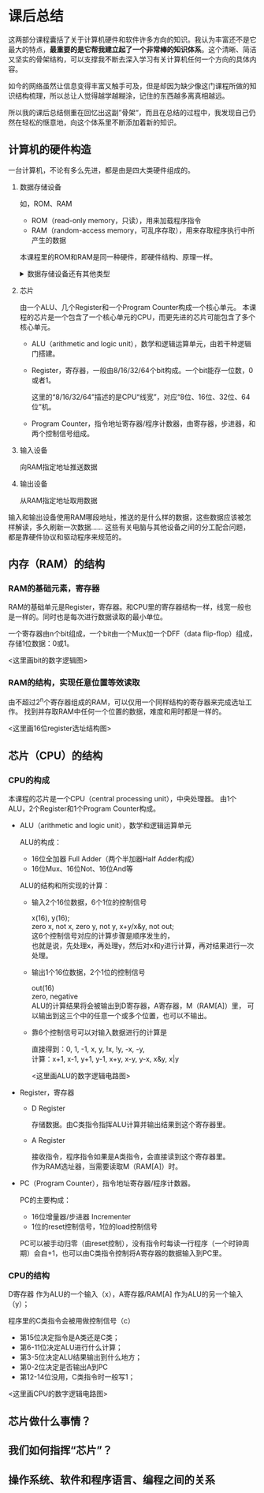 # 课后总结

这两部分课程囊括了关于计算机硬件和软件许多方向的知识。我认为丰富还不是它最大的特点，**最重要的是它帮我建立起了一个非常棒的知识体系**。这个清晰、简洁又坚实的骨架结构，可以支撑我不断去深入学习有关计算机任何一个方向的具体内容。

如今的网络虽然让信息变得丰富又触手可及，但是却因为缺少像这门课程所做的知识结构梳理，所以总让人觉得越学越糊涂，记住的东西越多离真相越远。

所以我的课后总结侧重在回忆出这副”骨架“，而且在总结的过程中，我发现自己仍然在轻松的惬意地，向这个体系里不断添加着新的知识。

## 计算机的硬件构造

一台计算机，不论有多么先进，都是由是四大类硬件组成的。

1. 数据存储设备

   如，ROM、RAM
   
   - ROM（read-only memory，只读），用来加载程序指令
   - RAM（random-access memory，可乱序存取），用来存取程序执行中所产生的数据

   本课程里的ROM和RAM是同一种硬件，即硬件结构、原理一样。

   <details>
   <summary>数据存储设备还有其他类型</summary>
    
   - DADS（direct-access data storage media，有序存储）
   
     如，CD，DVD，HDD，磁带。

     此类设备的存储地址有远近区别。而RAM的读取可以认为是等距的，读取任何位置所需要的时间和复杂度相同。
   </details>
   
2. 芯片

   由一个ALU、几个Register和一个Program Counter构成一个核心单元。
   本课程的芯片是一个包含了一个核心单元的CPU，而更先进的芯片可能包含了多个核心单元。
  
   - ALU（arithmetic and logic unit），数学和逻辑运算单元，由若干种逻辑门搭建。

   - Register，寄存器，一般由8/16/32/64个bit构成。一个bit能存一位数，0或者1。

     这里的“8/16/32/64”描述的是CPU“线宽”，对应“8位、16位、32位、64位”机。
     
   - Program Counter，指令地址寄存器/程序计数器，由寄存器，步进器，和两个控制信号组成。
    
3. 输入设备
  
   向RAM指定地址推送数据
  
4. 输出设备

   从RAM指定地址取用数据

输入和输出设备使用RAM哪段地址，推送的是什么样的数据，这些数据应该被怎样解读，多久刷新一次数据……
这些有关电脑与其他设备之间的分工配合问题，都是靠硬件协议和驱动程序来规范的。
  
## 内存（RAM）的结构

### RAM的基础元素，寄存器
 
   RAM的基础单元是Register，寄存器。和CPU里的寄存器结构一样，线宽一般也是一样的。同时也是每次进行数据读取的最小单位。
   
   一个寄存器由n个bit组成，一个bit由一个Mux加一个DFF（data flip-flop）组成，存储1位数据：0或1。
   
   <这里画bit的数字逻辑图>

### RAM的结构，实现任意位置等效读取
   
   由不超过2<sup>n</sup>个寄存器组成的RAM，可以仅用一个同样结构的寄存器来完成选址工作。
   找到并存取RAM中任何一个位置的数据，难度和用时都是一样的。
   
   <这里画16位register选址结构图>
   
## 芯片（CPU）的结构
### CPU的构成
本课程的芯片是一个CPU（central processing unit），中央处理器。
由1个ALU，2个Register和1个Program Counter构成。

 - ALU（arithmetic and logic unit），数学和逻辑运算单元 

   ALU的构成：
   - 16位全加器 Full Adder（两个半加器Half Adder构成）
   - 16位Mux、16位Not、16位And等

   ALU的结构和所实现的计算：
   - 输入2个16位数据，6个1位的控制信号

     x(16), y(16);<br>
     zero x, not x, zero y, not y, x+y/x&y, not out; <br>
     这6个控制信号对应的计算步骤是顺序发生的，<br>
     也就是说，先处理x，再处理y，然后对x和y进行计算，再对结果进行一次处理。
     
   - 输出1个16位数据，2个1位的控制信号

     out(16)<br>
     zero, negative<br>
     ALU的计算结果将会被输出到D寄存器，A寄存器，M（RAM[A]）里，
     可以输出到这三个中的任意一个或多个位置，也可以不输出。
     
   - 靠6个控制信号可以对输入数据进行的计算是

     直接得到：0, 1, -1, x, y, !x, !y, -x, -y, <br>
     计算：x+1, x-1, y+1, y-1, x+y, x-y, y-x, x&y, x|y

     <这里画ALU的数字逻辑电路图>
          
 - Register，寄存器
   
   - D Register

     存储数据。由C类指令指挥ALU计算并输出结果到这个寄存器里。
     
   - A Register

     接收指令，程序指令如果是A类指令，会直接读到这个寄存器里。<br>
     作为RAM选址器，当需要读取M（RAM[A]）时。
     
- PC（Program Counter），指令地址寄存器/程序计数器。
  
  PC的主要构成：
   - 16位增量器/步进器 Incrementer
   - 1位的reset控制信号，1位的load控制信号

  PC可以被手动归零（由reset控制），没有指令时每读一行程序（一个时钟周期）会自+1，也可以由C类指令控制将A寄存器的数据输入到PC里。
     
### CPU的结构
   
D寄存器 作为ALU的一个输入（x），A寄存器/RAM[A] 作为ALU的另一个输入（y）；

程序里的C类指令会被用做控制信号（c）
- 第15位决定指令是A类还是C类；
- 第6-11位决定ALU进行什么计算；
- 第3-5位决定ALU结果输出到什么地方；
- 第0-2位决定是否输出A到PC
- 第12-14位没用，C类指令时一般写1；
   
<这里画CPU的数字逻辑电路图>
    
## 芯片做什么事情？

## 我们如何指挥“芯片”？

## 操作系统、软件和程序语言、编程之间的关系
